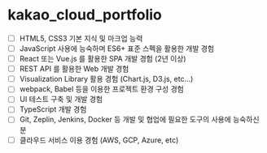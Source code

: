 # kakao_cloud_portfolio

- [ ] HTML5, CSS3 기본 지식 및 마크업 능력
- [ ] JavaScript 사용에 능숙하며 ES6+ 표준 스펙을 활용한 개발 경험
- [ ] React 또는 Vue.js 를 활용한 SPA 개발 경험 (2년 이상)
- [ ] REST API 를 활용한 Web 개발 경험
- [ ] Visualization Library 활용 경험 (Chart.js, D3.js, etc...)
- [ ] webpack, Babel 등을 이용한 프로젝트 환경 구성 경험
- [ ] UI 테스트 구축 및 개발 경험
- [ ] TypeScript 개발 경험
- [ ] Git, Zeplin, Jenkins, Docker 등 개발 및 협업에 필요한 도구의 사용에 능숙하신 분
- [ ] 클라우드 서비스 이용 경험 (AWS, GCP, Azure, etc)
